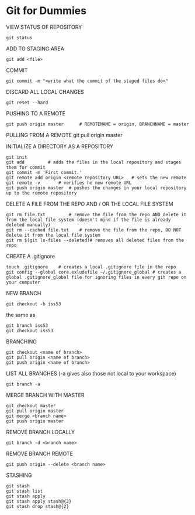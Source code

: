 # Git for Dummies

VIEW STATUS OF REPOSITORY

    git status

ADD TO STAGING AREA

    git add <file>

COMMIT

    git commit -m "<write what the commit of the staged files do>"
    
DISCARD ALL LOCAL CHANGES

    git reset --hard

PUSHING TO A REMOTE

    git push origin master		# REMOTENAME = origin, BRANCHNAME = master

PULLING FROM A REMOTE
    git pull origin master
 
INITIALIZE A DIRECTORY AS A REPOSITORY

    git init
    git add			# adds the files in the local repository and stages them for commit
    git commit -m 'First commit.'
    git remote add origin <remote repository URL>	# sets the new remote
    git remote -v		# verifies he new remote URL
    git push origin master	# pushes the changes in your local repository up to the remote repository

DELETE A FILE FROM THE REPO AND / OR THE LOCAL FILE SYSTEM

    git rm file.txt			# remove the file from the repo AND delete it from the local file system (doesn't mind if the file is already deleted manually)
    git rm --cached file.txt	# remove the file from the repo, DO NOT delete it from the local file system 
    git rm $(git ls-files --deleted)# removes all deleted files from the repo

CREATE A .gitignore

    touch .gitignore	# creates a local .gitignore file in the repo
    git config --global core.exludefile ~/.gitignore_global	# creates a global .gitignore_global file for ignoring files in every git repo on your computer
    
NEW BRANCH

    git checkout -b iss53

the same as

    git branch iss53
    git checkout iss53
    
BRANCHING

    git checkout <name of branch>
    git pull origin <name of branch>
    git push origin <name of branch>
    
LIST ALL BRANCHES (-a gives also those not local to your workspace)

    git branch -a
    
MERGE BRANCH WITH MASTER

    git checkout master
    git pull origin master
    git merge <branch name>
    git push origin master
    
REMOVE BRANCH LOCALLY
    
    git branch -d <branch name>
    
REMOVE BRANCH REMOTE

    git push origin --delete <branch name>
    
STASHING

    git stash
    git stash list
    git stash apply
    git stash apply stash@{2}
    git stash drop stash@{2}
